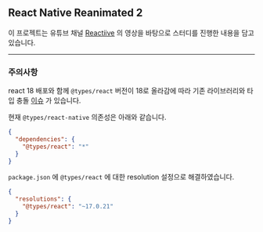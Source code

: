 ## React Native Reanimated 2

이 프로젝트는 유튜브 채널 [Reactiive](https://www.youtube.com/channel/UCaUilVZamr6K-dAdUt_e6Lw) 의 영상을 바탕으로 스터디를 진행한 내용을 담고 있습니다.

---------------------------------------------------------------------------

### 주의사항
react 18 배포와 함께 `@types/react` 버전이 18로 올라감에 따라 기존 라이브러리와 타입 충돌 [이슈](https://github.com/DefinitelyTyped/DefinitelyTyped/issues/59765) 가 있습니다.


현재 `@types/react-native` 의존성은 아래와 같습니다.
```json
{
  "dependencies": {
    "@types/react": "*"
  }
}
```

`package.json` 에 `@types/react` 에 대한 resolution 설정으로 해결하였습니다.
```json
{
  "resolutions": {
    "@types/react": "~17.0.21"
  }
}
```
